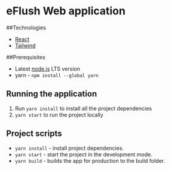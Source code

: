 # eFlush Web application

##Technologies
* [React](https://reactjs.org/)
* [Tailwind](https://tailwindcss.com/)

##Prerequisites

* Latest [node.js](https://nodejs.org/en/) LTS version
* yarn - `npm install --global yarn`

## Running the application

1. Run `yarn install` to install all the project dependencies
2. `yarn start` to run the project locally

## Project scripts
* `yarn install` - install project dependencies.
* `yarn start` - start the project in the development mode.
* `yarn build` - builds the app for production to the build folder.